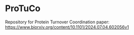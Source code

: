 # ProTuCo
Repository for Protein Turnover Coordination paper: https://www.biorxiv.org/content/10.1101/2024.07.04.602056v1

